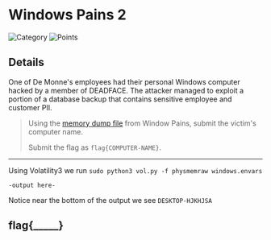 # Windows Pains 2
![Category](http://img.shields.io/badge/Category-Forensics-orange?style=for-the-badge) ![Points](http://img.shields.io/badge/Points-50-brightgreen?style=for-the-badge)

## Details

One of De Monne's employees had their personal Windows computer hacked by a member of DEADFACE. The attacker managed to exploit a portion of a database backup that contains sensitive employee and customer PII.

> Using the [memory dump file](https://tinyurl.com/wcekj3rt) from Window Pains, submit the victim's computer name.
>
> Submit the flag as `flag{COMPUTER-NAME}`.
---


Using Volatility3  we run `sudo python3 vol.py -f physmemraw windows.envars`

```
-output here-
```

Notice near the bottom of the output we see  `DESKTOP-HJKHJSA`


## flag{_____}
